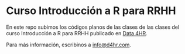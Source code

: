 # Curso Introducción a R para RRHH

En este repo subimos los códigos planos de las clases de las clases del curso Introducción a R para RRHH publicado en [Data 4HR](https://data-4hr.com).

Para más información, escribinos a info@d4hr.com.

